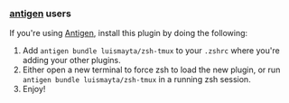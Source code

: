 ### [antigen](https://github.com/zsh-users/antigen) users

If you're using [Antigen](https://github.com/zsh-lovers/antigen), install this plugin by doing the following:

1.  Add `antigen bundle luismayta/zsh-tmux` to your `.zshrc` where you're adding your other plugins.
2.  Either open a new terminal to force zsh to load the new plugin, or run `antigen bundle luismayta/zsh-tmux` in a running zsh session.
3.  Enjoy!
